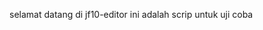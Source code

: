 selamat datang di jf10-editor
ini adalah scrip untuk uji coba
<!---
Jf10-editor/Jf10-editor is a ✨ special ✨ repository because its `README.md` (this file) appears on your GitHub profile.
You can click the Preview link to take a look at your changes.
--->
